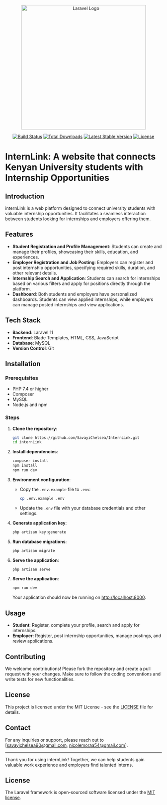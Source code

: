 <p align="center"><a href="https://laravel.com" target="_blank"><img src="https://raw.githubusercontent.com/laravel/art/master/logo-lockup/5%20SVG/2%20CMYK/1%20Full%20Color/laravel-logolockup-cmyk-red.svg" width="400" alt="Laravel Logo"></a></p>

<p align="center">
<a href="https://github.com/laravel/framework/actions"><img src="https://github.com/laravel/framework/workflows/tests/badge.svg" alt="Build Status"></a>
<a href="https://packagist.org/packages/laravel/framework"><img src="https://img.shields.io/packagist/dt/laravel/framework" alt="Total Downloads"></a>
<a href="https://packagist.org/packages/laravel/framework"><img src="https://img.shields.io/packagist/v/laravel/framework" alt="Latest Stable Version"></a>
<a href="https://packagist.org/packages/laravel/framework"><img src="https://img.shields.io/packagist/l/laravel/framework" alt="License"></a>
</p>



# InternLink: A website that connects Kenyan University students with Internship Opportunities
## Introduction
internLink is a web platform designed to connect university students with valuable internship opportunities. It facilitates a seamless interaction between students looking for internships and employers offering them.

## Features

- **Student Registration and Profile Management**: Students can create and manage their profiles, showcasing their skills, education, and experiences.
- **Employer Registration and Job Posting**: Employers can register and post internship opportunities, specifying required skills, duration, and other relevant details.
- **Internship Search and Application**: Students can search for internships based on various filters and apply for positions directly through the platform.
- **Dashboard**: Both students and employers have personalized dashboards. Students can view applied internships, while employers can manage posted internships and view applications.

## Tech Stack

- **Backend**: Laravel 11
- **Frontend**: Blade Templates, HTML, CSS, JavaScript
- **Database**: MySQL
- **Version Control**: Git

## Installation

### Prerequisites

- PHP 7.4 or higher
- Composer
- MySQL
- Node.js and npm

### Steps

1. **Clone the repository**:
    ```sh
    git clone https://github.com/SavayiChelsea/InternLink.git
    cd internLink
    ```

2. **Install dependencies**:
    ```sh
    composer install
    npm install
    npm run dev
    ```

3. **Environment configuration**:
    - Copy the `.env.example` file to `.env`:
        ```sh
        cp .env.example .env
        ```
    - Update the `.env` file with your database credentials and other settings.

4. **Generate application key**:
    ```sh
    php artisan key:generate
    ```

5. **Run database migrations**:
    ```sh
    php artisan migrate
    ```

6. **Serve the application**:
    ```sh
    php artisan serve
    ```
7. **Serve the application**:
    ```sh
    npm run dev
    ```
    Your application should now be running on [http://localhost:8000](http://localhost:8000).

## Usage

- **Student**: Register, complete your profile, search and apply for internships.
- **Employer**: Register, post internship opportunities, manage postings, and review applications.

## Contributing

We welcome contributions! Please fork the repository and create a pull request with your changes. Make sure to follow the coding conventions and write tests for new functionalities.

## License

This project is licensed under the MIT License - see the [LICENSE](LICENSE) file for details.

## Contact

For any inquiries or support, please reach out to [savayichelsea90@gmail.com, nicolemoraa54@gmail.com].

---

Thank you for using internLink! Together, we can help students gain valuable work experience and employers find talented interns.

## License

The Laravel framework is open-sourced software licensed under the [MIT license](https://opensource.org/licenses/MIT).
